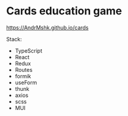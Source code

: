 # Cards education game

https://AndrMshk.github.io/cards

Stack: <br/>
-   TypeScript 
-   React
-   Redux 
-   Routes
-   formik
-   useForm
-   thunk
-   axios
-   scss
-   MUI


